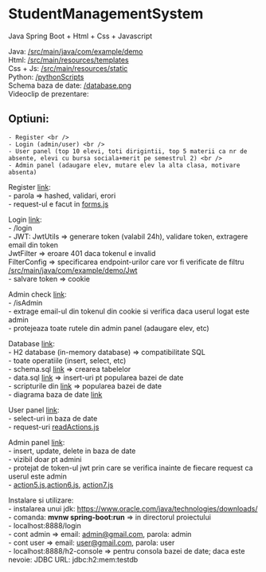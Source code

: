# StudentManagementSystem

Java Spring Boot + Html + Css + Javascript

Java: [/src/main/java/com/example/demo](https://github.com/Andreii1414/StudentManagementSystem/tree/main/src/main/java/com/example/demo) <br />
Html: [/src/main/resources/templates](https://github.com/Andreii1414/StudentManagementSystem/tree/main/src/main/resources/templates) <br />
Css + Js: [/src/main/resources/static](https://github.com/Andreii1414/StudentManagementSystem/tree/main/src/main/resources/static) <br />
Python: [/pythonScripts](https://github.com/Andreii1414/StudentManagementSystem/tree/main/pythonScripts) <br />
Schema baza de date: [/database.png](https://github.com/Andreii1414/StudentManagementSystem/blob/main/database.png) <br />
Videoclip de prezentare:

## Optiuni: <br />
	- Register <br />
	- Login (admin/user) <br />
	- User panel (top 10 elevi, toti dirigintii, top 5 materii ca nr de absente, elevi cu bursa sociala+merit pe semestrul 2) <br />
	- Admin panel (adaugare elev, mutare elev la alta clasa, motivare absenta) 

Register [link](https://github.com/Andreii1414/StudentManagementSystem/blob/main/src/main/java/com/example/demo/Controllers/RegistrationController.java): <br />
	- parola => hashed, validari, erori <br />
	- request-ul e facut in [forms.js](https://github.com/Andreii1414/StudentManagementSystem/blob/main/src/main/resources/static/forms.js) 

Login [link](https://github.com/Andreii1414/StudentManagementSystem/blob/main/src/main/java/com/example/demo/Controllers/LoginController.java): <br />
	- /login <br />
	- JWT: JwtUtils => generare token (valabil 24h), validare token, extragere email din token <br />
	       JwtFilter => eroare 401 daca tokenul e invalid <br />
	       FilterConfig => specificarea endpoint-urilor care vor fi verificate de filtru <br />
         [/src/main/java/com/example/demo/Jwt](https://github.com/Andreii1414/StudentManagementSystem/tree/main/src/main/java/com/example/demo/Jwt) <br />
	- salvare token => cookie 

Admin check [link](https://github.com/Andreii1414/StudentManagementSystem/blob/main/src/main/java/com/example/demo/Controllers/AdminCheckController.java): <br />
	- /isAdmin <br />
	- extrage email-ul din tokenul din cookie si verifica daca userul logat este admin <br />
	- protejeaza toate rutele din admin panel (adaugare elev, etc)

Database [link](https://github.com/Andreii1414/StudentManagementSystem/blob/main/src/main/java/com/example/demo/Database.java): <br />
	- H2 database (in-memory database) => compatibilitate SQL <br />
	- toate operatiile (insert, select, etc) <br />
	- schema.sql [link](https://github.com/Andreii1414/StudentManagementSystem/blob/main/src/main/resources/schema.sql) => crearea tabelelor <br />
	- data.sql [link](https://github.com/Andreii1414/StudentManagementSystem/blob/main/src/main/resources/data.sql) => insert-uri pt popularea bazei de date <br />
	- scripturile din [link](https://github.com/Andreii1414/StudentManagementSystem/tree/main/pythonScripts) => popularea bazei de date <br />
	- diagrama baza de date [link](https://github.com/Andreii1414/StudentManagementSystem/blob/main/database.png) 

User panel [link](https://github.com/Andreii1414/StudentManagementSystem/blob/main/src/main/java/com/example/demo/Controllers/ReadController.java): <br />
	- select-uri in baza de date <br />
	- request-uri [readActions.js](https://github.com/Andreii1414/StudentManagementSystem/blob/main/src/main/resources/static/readActions.js)

Admin panel [link](https://github.com/Andreii1414/StudentManagementSystem/blob/main/src/main/java/com/example/demo/Controllers/UpdateController.java): <br />
	- insert, update, delete in baza de date <br />
	- vizibil doar pt admini <br />
	- protejat de token-ul jwt prin care se verifica inainte de fiecare request ca userul este admin <br />
	- [action5.js](https://github.com/Andreii1414/StudentManagementSystem/blob/main/src/main/resources/static/action5.js),[action6.js](https://github.com/Andreii1414/StudentManagementSystem/blob/main/src/main/resources/static/action6.js), [action7.js](https://github.com/Andreii1414/StudentManagementSystem/blob/main/src/main/resources/static/action5.js)


Instalare si utilizare: <br />
	- instalarea unui jdk: https://www.oracle.com/java/technologies/downloads/ <br />
	- comanda: **mvnw spring-boot:run** => in directorul proiectului <br />
	- localhost:8888/login <br />
	- cont admin => email: admin@gmail.com, parola: admin <br />
	- cont user => email: user@gmail.com, parola: user <br />
	- localhost:8888/h2-console => pentru consola bazei de date; daca este nevoie: JDBC URL: jdbc:h2:mem:testdb


